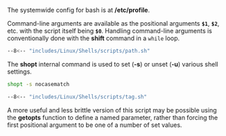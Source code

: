 The systemwide config for bash is at **/etc/profile**.

Command-line arguments are available as the positional arguments **`$1`**, **`$2`**, etc. with the script itself being **`$0`**.
Handling command-line arguments is conventionally done with the **shift** command in a `while` loop.

```sh title="Conditionally setting $PATH"
--8<-- "includes/Linux/Shells/scripts/path.sh"
```

The **shopt** internal command is used to set (**-s**) or unset (**-u**) various shell settings.

```sh title="Disable case sensitivity"
shopt -s nocasematch
```

```sh title="Tag audio with metadata"
--8<-- "includes/Linux/Shells/scripts/tag.sh"
```

A more useful and less brittle version of this script may be possible using the **getopts** function to define a named parameter, rather than forcing the first positional argument to be one of a number of set values.